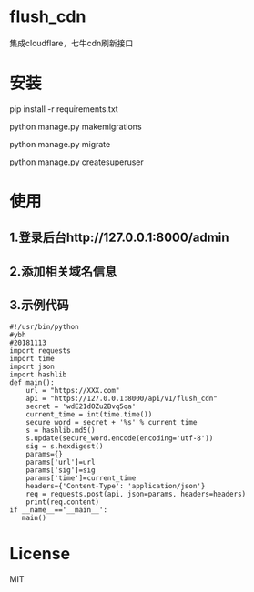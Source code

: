 # flush_cdn
集成cloudflare，七牛cdn刷新接口

# 安装
pip install -r requirements.txt

python manage.py makemigrations

python manage.py migrate

python manage.py createsuperuser

# 使用
## 1.登录后台http://127.0.0.1:8000/admin
## 2.添加相关域名信息
## 3.示例代码
```
#!/usr/bin/python
#ybh
#20181113
import requests
import time
import json
import hashlib
def main():
    url = "https://XXX.com"
    api = "https://127.0.0.1:8000/api/v1/flush_cdn"
    secret = 'wdE21dOZu2Bvq5qa'
    current_time = int(time.time())
    secure_word = secret + '%s' % current_time
    s = hashlib.md5()
    s.update(secure_word.encode(encoding='utf-8'))
    sig = s.hexdigest()
    params={}
    params['url']=url
    params['sig']=sig
    params['time']=current_time
    headers={'Content-Type': 'application/json'}
    req = requests.post(api, json=params, headers=headers)
    print(req.content)
if __name__=='__main__':
   main()
```
# License
MIT
